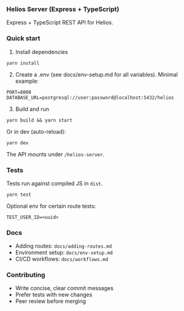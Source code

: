 ### Helios Server (Express + TypeScript)

Express + TypeScript REST API for Helios.

### Quick start

1) Install dependencies

```
yarn install
```

2) Create a .env (see docs/env-setup.md for all variables). Minimal example:

```
PORT=8000
DATABASE_URL=postgresql://user:password@localhost:5432/helios
```

3) Build and run

```
yarn build && yarn start
```

Or in dev (auto-reload):

```
yarn dev
```

The API mounts under `/helios-server`.

### Tests

Tests run against compiled JS in `dist`.

```
yarn test
```

Optional env for certain route tests:

```
TEST_USER_ID=<uuid>
```

### Docs

- Adding routes: `docs/adding-routes.md`
- Environment setup: `docs/env-setup.md`
- CI/CD workflows: `docs/workflows.md`

### Contributing

- Write concise, clear commit messages
- Prefer tests with new changes
- Peer review before merging
